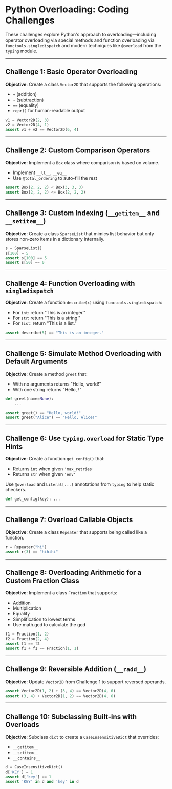 # Python Overloading: Coding Challenges

These challenges explore Python's approach to overloading—including operator overloading via special methods and function overloading via `functools.singledispatch` and modern techniques like `@overload` from the `typing` module.

---

## Challenge 1: Basic Operator Overloading

**Objective**: Create a class `Vector2D` that supports the following operations:

* `+` (addition)
* `-` (subtraction)
* `==` (equality)
* `repr()` for human-readable output

```python
v1 = Vector2D(2, 3)
v2 = Vector2D(4, 1)
assert v1 + v2 == Vector2D(6, 4)
```

---

## Challenge 2: Custom Comparison Operators

**Objective**: Implement a `Box` class where comparison is based on volume.

* Implement `__lt__`, `__eq__`
* Use `@total_ordering` to auto-fill the rest

```python
assert Box(2, 2, 2) < Box(3, 3, 3)
assert Box(2, 2, 2) <= Box(2, 2, 2)
```

---

## Challenge 3: Custom Indexing (`__getitem__` and `__setitem__`)

**Objective**: Create a class `SparseList` that mimics list behavior but only stores non-zero items in a dictionary internally.

```python
s = SparseList()
s[100] = 5
assert s[100] == 5
assert s[50] == 0
```

---

## Challenge 4: Function Overloading with `singledispatch`

**Objective**: Create a function `describe(x)` using `functools.singledispatch`:

* For `int`: return "This is an integer."
* For `str`: return "This is a string."
* For `list`: return "This is a list."

```python
assert describe(5) == "This is an integer."
```

---

## Challenge 5: Simulate Method Overloading with Default Arguments

**Objective**: Create a method `greet` that:

* With no arguments returns "Hello, world!"
* With one string returns "Hello, <name>!"

```python
def greet(name=None):
    ...

assert greet() == "Hello, world!"
assert greet("Alice") == "Hello, Alice!"
```

---

## Challenge 6: Use `typing.overload` for Static Type Hints

**Objective**: Create a function `get_config()` that:

* Returns `int` when given `'max_retries'`
* Returns `str` when given `'env'`

Use `@overload` and `Literal[...]` annotations from `typing` to help static checkers.

```python
def get_config(key): ...
```

---

## Challenge 7: Overload Callable Objects

**Objective**: Create a class `Repeater` that supports being called like a function.

```python
r = Repeater("hi")
assert r(3) == "hihihi"
```

---

## Challenge 8: Overloading Arithmetic for a Custom Fraction Class

**Objective**: Implement a class `Fraction` that supports:

* Addition
* Multiplication
* Equality
* Simplification to lowest terms
* Use math.gcd to calculate the gcd

```python
f1 = Fraction(1, 2)
f2 = Fraction(2, 4)
assert f1 == f2
assert f1 + f1 == Fraction(1, 1)
```

---

## Challenge 9: Reversible Addition (`__radd__`)

**Objective**: Update `Vector2D` from Challenge 1 to support reversed operands.

```python
assert Vector2D(1, 2) + (3, 4) == Vector2D(4, 6)
assert (3, 4) + Vector2D(1, 2) == Vector2D(4, 6)
```

---

## Challenge 10: Subclassing Built-ins with Overloads

**Objective**: Subclass `dict` to create a `CaseInsensitiveDict` that overrides:

* `__getitem__`
* `__setitem__`
* `__contains__`

```python
d = CaseInsensitiveDict()
d['KEY'] = 1
assert d['key'] == 1
assert 'KEY' in d and 'key' in d
```
